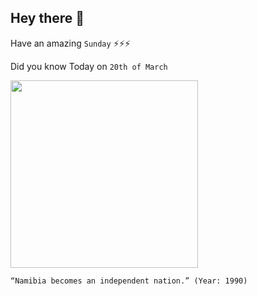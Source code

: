 ## Hey there 👋
Have an amazing `Sunday` ⚡⚡⚡

Did you know Today on `20th of March`
 
 [<img src="https://www.sahistory.org.za/sites/default/files/article_image/namibian_revolution.jpg" width="300" />](https://en.wikipedia.org/wiki/Namibia#:~:text=21%20March%201990) 
 ```
“Namibia becomes an independent nation.” (Year: 1990)
```

